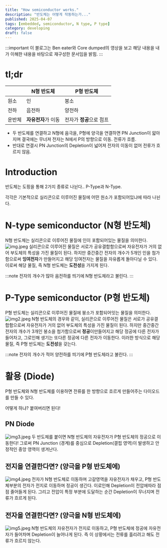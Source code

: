 ```yaml
---
title: "How semiconductor works."
description: "반도체는 어떻게 작동하는가..."
published: 2025-04-07
tags: [embedded, semiconductor, N type, P type]
category: developing
draft: false
---
```


:::important
이 블로그는 Ben eater와 Core dumped의 영상을 보고 해당 내용을 내가 이해한 내용을 바탕으로 재구성한 문서임을 밝힘.
:::

# tl;dr
|     | N형 반도체       | P형 반도체          |
|-----|--------------|-----------------|
| 원소  | 인            | 붕소              |
| 전하  | 음전하          | 양전하             |
| 운반체 | **자유전자**가 이동 | 전자가 **정공**으로 점프 |

- 두 반도체를 연결하고 N형에 음극을, P형에 양극을 연결하면 PN Junction이 앏아지며 결국에는 무너져 전자는 N에서 P의 방향으로 이동. 전류가 흐름.
- 반대로 연결시 PN Junction의 Depletion이 넓어져 전자의 이동이 없어 전류가 흐르지 않음.

# Introduction
반도체는 도핑을 통해 2가지 종류로 나뉜다.. P-Type과 N-Type.

각각은 기본적으로 실리콘으로 이루어진 물질에 어떤 원소가 포함되어있냐에 따라 나뉜다.

# N-type semiconductor (N형 반도체)
N형 반도체는 실리콘으로 이루어진 물질에 인이 포함되어있는 물질을 의미한다.
![img.jpeg](img.jpeg)
실리콘으로 이루어진 물질은 서로가 공유결합함으로써 자유전자가 거의 없어 부도체의 특성을 가진 물질이 된다.
하지만 중간중간 전자의 개수가 5개인 인을 첨가함으로써 **잉여전자**가 만들어지고 해당 잉여전자는 물질을 자유롭게 돌아다닐 수 있다.
이로써 해당 물질, 즉 N형 반도체는 **도전성**을 가지게 된다.

:::note
전자의 개수가 많아 음전하를 띄기에 N형 반도체라고 불린다.
:::

# P-Type semiconductor (P형 반도체)
P형 반도체는 실리콘으로 이루어진 물질에 붕소가 포함되어잇는 물질을 의미한다.
![img2.jpeg](img2.jpeg)
N형 반도체의 경우와 같이, 실리콘으로 이루어진 물질은 서로가 공유결합함으로써 자유전자가 거의 없어 부도체의 특성을 가진 물질이 된다.
하지만 중간중간 전자의 개수가 3개인 붕소을 첨가함으로써 **정공**이만들어지고 해당 정공에 다른 전자가 들어차고, 그로인해 생기는 또다른 정공에 다른 전자가 이동한다.
이러한 방식으로 해당 물질, 즉 P형 반도체는 **도전성**을 갖는다.

:::note
전자의 개수가 적어 양전하를 띄기에 P형 반도체라고 불린다.
:::

# 활용 (Diode)
P형 반도체와 N형 반도체를 이용하면 전류를 한 방향으로 흐르게 만들어주는 다이오드를 만들 수 있다.

어떻게 하냐? 붙여버리면 된다!

## PN Diode
![img3.jpeg](img3.jpeg)
두 반도체를 붙이면 N형 반도체의 자유전자가 P형 반도체의 정공으로 이동한다! 그로써 PN Junction (경계)를 중심으로
Depletion(결핍 영역)이 발생하고 안정적인 중앙 영역이 생겨난다.

## 전지을 연결한다면? (양극을 P형 반도체에)
![img4.jpeg](img4.jpeg)
전자가 N형 반도체로 이동하며 고갈영역을 자유전자가 채우고, P형 반도체부분의 전자가 전지로 이동하며 정공이 생긴다.
이로인해 Depletion이 전압에따라 점점 줄어들게 된다. 그리고 전압이 특정 부분에 도달하는 순간 Depletion이 무너지며 전류가 흐르게 된다.

## 전자을 연결한다면? (양극을 N형 반도체에)
![img5.jpeg](img5.jpeg)
N형 반도체의 자유전자가 전지로 이동하고, P형 반도체에 정공에 자유전자가 들어차며 Depletion이 늘어나게 된다. 즉 이 상황에서는 전류를 흘리려고 해도 전류가 흐르지 않는다.

